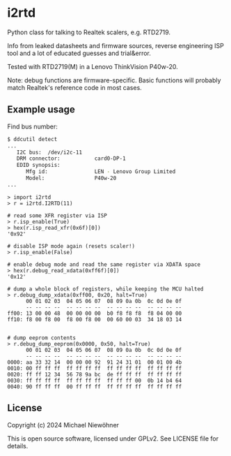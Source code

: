 # i2rtd

Python class for talking to Realtek scalers, e.g. RTD2719.

Info from leaked datasheets and firmware sources, reverse engineering ISP tool and a lot of educated guesses and trial&error.

Tested with RTD2719(M) in a Lenovo ThinkVision P40w-20.

Note: debug functions are firmware-specific. Basic functions will probably match Realtek's reference code in most cases.

## Example usage

Find bus number:

```sh
$ ddcutil detect
...
   I2C bus:  /dev/i2c-11
   DRM connector:           card0-DP-1
   EDID synopsis:
      Mfg id:               LEN - Lenovo Group Limited
      Model:                P40w-20
...
```

```
> import i2rtd
> r = i2rtd.I2RTD(11)

# read some XFR register via ISP
> r.isp_enable(True)
> hex(r.isp_read_xfr(0x6f)[0])
'0x92'

# disable ISP mode again (resets scaler!)
> r.isp_enable(False)

# enable debug mode and read the same register via XDATA space
> hex(r.debug_read_xdata(0xff6f)[0])
'0x12'

# dump a whole block of registers, while keeping the MCU halted
> r.debug_dump_xdata(0xff00, 0x20, halt=True)
      00 01 02 03  04 05 06 07  08 09 0a 0b  0c 0d 0e 0f
      -- -- -- --  -- -- -- --  -- -- -- --  -- -- -- --
ff00: 13 00 00 48  00 00 00 00  b0 f8 f8 f8  f8 04 00 00
ff10: f8 00 f8 00  f8 00 f8 00  00 60 00 03  34 18 03 14


# dump eeprom contents
> r.debug_dump_eeprom(0x0000, 0x50, halt=True)
      00 01 02 03  04 05 06 07  08 09 0a 0b  0c 0d 0e 0f
      -- -- -- --  -- -- -- --  -- -- -- --  -- -- -- --
0000: aa 33 32 14  00 00 00 92  91 24 31 01  00 01 00 4b
0010: 00 ff ff ff  ff ff ff ff  ff ff ff ff  ff ff ff ff
0020: ff ff 12 34  56 78 9a bc  de ff ff ff  ff ff ff ff
0030: ff ff ff ff  ff ff ff ff  ff ff ff 00  0b 14 b4 64
0040: 90 ff ff ff  00 ff ff ff  ff ff ff ff  ff ff ff ff
```

## License

Copyright (c) 2024 Michael Niewöhner

This is open source software, licensed under GPLv2. See LICENSE file for details.
